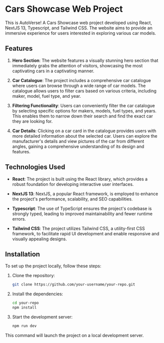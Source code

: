 # Cars Showcase Web Project

This is AutoVerse! A Cars Showcase web project developed using React, NextJS 13, Typescript, and Tailwind CSS. The website aims to provide an immersive experience for users interested in exploring various car models.

## Features

1. **Hero Section**: The website features a visually stunning hero section that immediately grabs the attention of visitors, showcasing the most captivating cars in a captivating manner.

2. **Car Catalogue**: The project includes a comprehensive car catalogue where users can browse through a wide range of car models. The catalogue allows users to filter cars based on various criteria, including maker, model, fuel type, and year.

3. **Filtering Functionality**: Users can conveniently filter the car catalogue by selecting specific options for makers, models, fuel types, and years. This enables them to narrow down their search and find the exact car they are looking for.

4. **Car Details**: Clicking on a car card in the catalogue provides users with more detailed information about the selected car. Users can explore the manufacturer's details and view pictures of the car from different angles, gaining a comprehensive understanding of its design and features.

## Technologies Used

- **React**: The project is built using the React library, which provides a robust foundation for developing interactive user interfaces.

- **NextJS 13**: NextJS, a popular React framework, is employed to enhance the project's performance, scalability, and SEO capabilities.

- **Typescript**: The use of TypeScript ensures the project's codebase is strongly typed, leading to improved maintainability and fewer runtime errors.

- **Tailwind CSS**: The project utilizes Tailwind CSS, a utility-first CSS framework, to facilitate rapid UI development and enable responsive and visually appealing designs.

## Installation

To set up the project locally, follow these steps:

1. Clone the repository:

   ```bash
   git clone https://github.com/your-username/your-repo.git

2. Install the dependencies:

   ```bash 
   cd your-repo
   npm install

3. Start the development server:
    ```bash
   npm run dev
   
This command will launch the project on a local development server.